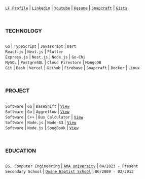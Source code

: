 [`LF Profile`](https://openprofile.dev/profile/kentlouisetonino) |  [`Linkedin`](https://www.linkedin.com/in/kentlouisetonino) | [`Youtube`](https://www.youtube.com/@kentlouisetonino) | [`Resume`](https://drive.google.com/file/d/1D1ZFMrfAA-dcuUJ9oHkQIJcBV1JNRW4w/view?usp=sharing) | [`Snapcraft`](https://snapcraft.io/publisher/kentlouisetonino) | [`Gists`](https://gist.github.com/kentlouisetonino)

<br />

### TECHNOLOGY
##
``Go`` | ``TypeScript`` | ``Javascript`` | ``Dart`` <br />
``React.js`` | ``Next.js`` | ``Flutter`` <br />
``Express.js`` | ``Nest.js`` | ``Node.js`` | ``Go-Chi`` <br /> 
``MySQL`` | ``PostgreSQL`` | ``Cloud Firestore`` | ``MongoDB`` <br />
``Git`` | ``Bash`` | ``Vercel`` | ``Github`` | ``Firebase`` | ``Snapcraft`` | ``Docker`` | ``Linux``

<br />

### PROJECT
##
``Software`` | ``Go`` | ``BaseShift`` | [`View`](https://github.com/kentlouisetonino/baseshift) <br />
``Software`` | ``Go`` | ``Aggreflow`` | [`View`](https://github.com/kentlouisetonino/aggreflow) <br />
``Software`` | ``C++`` | ``Bus Calculator`` | [`View`](https://github.com/kentlouisetonino/bus-calculator) <br />
``Software`` | ``Node.js`` | ``Node-S3`` | [`View`](https://github.com/kentlouisetonino/node-s3) <br />
``Software`` | ``Node.js`` | ``SongBook`` | [`View`](https://github.com/kentlouisetonino/songbook) <br />

<br />

### EDUCATION
##
``BS, Computer Engineering`` | [`AMA University`](https://www.amaes.edu.ph/ama-online-education-amaoed/) | ``04/2023 - Present`` <br />
``Secondary School`` | [`Doane Baptist School`](https://drive.google.com/file/d/1-RjQ7ug_pgxH-k9-z3arDKfdoH6eFH7I/view?usp=sharing) | ``06/2009 - 03/2013``
